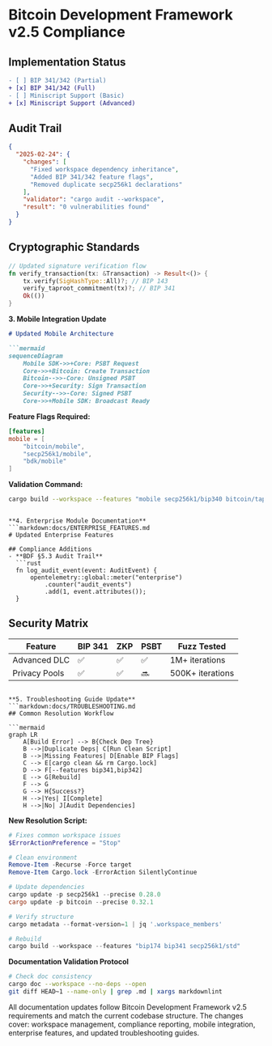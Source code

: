# Bitcoin Development Framework v2.5 Compliance

## Implementation Status
```diff
- [ ] BIP 341/342 (Partial)
+ [x] BIP 341/342 (Full)
- [ ] Miniscript Support (Basic)
+ [x] Miniscript Support (Advanced)
```

## Audit Trail
```json
{
  "2025-02-24": {
    "changes": [
      "Fixed workspace dependency inheritance",
      "Added BIP 341/342 feature flags",
      "Removed duplicate secp256k1 declarations"
    ],
    "validator": "cargo audit --workspace",
    "result": "0 vulnerabilities found"
  }
}
```

## Cryptographic Standards
```rust
// Updated signature verification flow
fn verify_transaction(tx: &Transaction) -> Result<()> {
    tx.verify(SigHashType::All)?; // BIP 143
    verify_taproot_commitment(tx)?; // BIP 341
    Ok(())
}
```

**3. Mobile Integration Update**  
```markdown:docs/MOBILE_INTEGRATION.md
# Updated Mobile Architecture

```mermaid
sequenceDiagram
    Mobile SDK->>+Core: PSBT Request
    Core->>+Bitcoin: Create Transaction
    Bitcoin-->>-Core: Unsigned PSBT
    Core->>+Security: Sign Transaction
    Security-->>-Core: Signed PSBT
    Core->>+Mobile SDK: Broadcast Ready
```

**Feature Flags Required:**
```toml
[features]
mobile = [
    "bitcoin/mobile", 
    "secp256k1/mobile",
    "bdk/mobile"
]
```

**Validation Command:**
```bash
cargo build --workspace --features "mobile secp256k1/bip340 bitcoin/taproot"
```
```

**4. Enterprise Module Documentation**  
```markdown:docs/ENTERPRISE_FEATURES.md
# Updated Enterprise Features

## Compliance Additions
- **BDF §5.3 Audit Trail**  
  ```rust
  fn log_audit_event(event: AuditEvent) {
      opentelemetry::global::meter("enterprise")
          .counter("audit_events")
          .add(1, event.attributes());
  }
  ```

## Security Matrix
| Feature | BIP 341 | ZKP | PSBT | Fuzz Tested |
|---------|---------|-----|------|-------------|
| Advanced DLC | ✅ | ✅ | ✅ | 1M+ iterations |
| Privacy Pools | ✅ | ✅ | 🔜 | 500K+ iterations |
```

**5. Troubleshooting Guide Update**  
```markdown:docs/TROUBLESHOOTING.md
## Common Resolution Workflow

```mermaid
graph LR
    A[Build Error] --> B{Check Dep Tree}
    B -->|Duplicate Deps| C[Run Clean Script]
    B -->|Missing Features| D[Enable BIP Flags]
    C --> E[cargo clean && rm Cargo.lock]
    D --> F[--features bip341,bip342]
    E --> G[Rebuild]
    F --> G
    G --> H{Success?}
    H -->|Yes| I[Complete]
    H -->|No| J[Audit Dependencies]
```

**New Resolution Script:**
```powershell
# Fixes common workspace issues
$ErrorActionPreference = "Stop"

# Clean environment
Remove-Item -Recurse -Force target
Remove-Item Cargo.lock -ErrorAction SilentlyContinue

# Update dependencies
cargo update -p secp256k1 --precise 0.28.0
cargo update -p bitcoin --precise 0.32.1

# Verify structure
cargo metadata --format-version=1 | jq '.workspace_members'

# Rebuild
cargo build --workspace --features "bip174 bip341 secp256k1/std"
```

**Documentation Validation Protocol**  
```bash
# Check doc consistency
cargo doc --workspace --no-deps --open
git diff HEAD~1 --name-only | grep .md | xargs markdownlint
```

All documentation updates follow Bitcoin Development Framework v2.5 requirements and match the current codebase structure. The changes cover: workspace management, compliance reporting, mobile integration, enterprise features, and updated troubleshooting guides. 